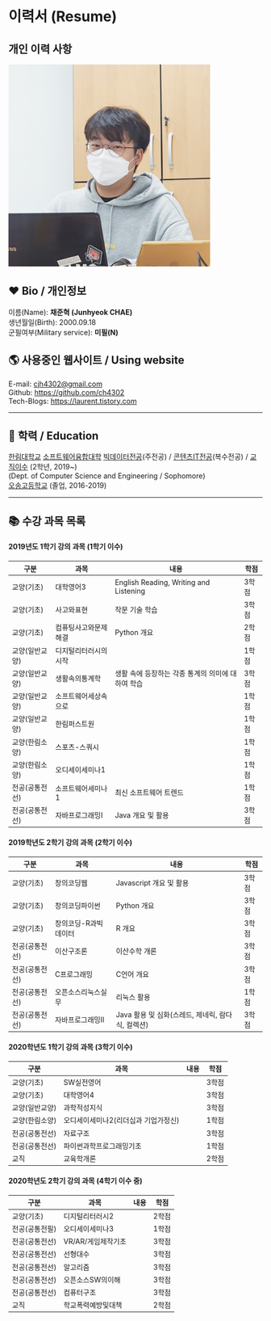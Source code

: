 # 이력서 (Resume)  

## 개인 이력 사항  

<img src=profile.jpg height=400 weight=400>  

## ❤️ Bio / 개인정보
이름(Name): **채준혁 (Junhyeok CHAE)**  
생년월일(Birth): 2000.09.18  
군필여부(Military service): **미필(N)**


## 🌎 사용중인 웹사이트 / Using website
E-mail: cjh4302@gmail.com  
Github: https://github.com/ch4302  
Tech-Blogs: https://laurent.tistory.com 

  
---
## 🏫 학력 / Education
[한림대학교][hallym] [소프트웨어융합대학][swcvg] [빅데이터전공][bigdata](주전공) / [콘텐츠IT전공][contentsit](복수전공) / [교직이수][teaching] (2학년, 2019~)   
(Dept. of Computer Science and Engineering / Sophomore)  
[오송고등학교][osong] (졸업, 2016-2019)  


---  
## 📚 수강 과목 목록
#### 2019년도 1학기 강의 과목 (1학기 이수)  
|구분|과목|내용|학점|
|---|---|---|---|
|교양(기초)|대학영어3|English Reading, Writing and Listening|3학점|
|교양(기초)|사고와표현|작문 기술 학습|3학점|
|교양(기초)|컴퓨팅사고와문제해결|Python 개요|2학점|
|교양(일반교양)|디지털리터러시의시작||1학점|
|교양(일반교양)|생활속의통계학|생활 속에 등장하는 각종 통계의 의미에 대하여 학습|3학점|
|교양(일반교양)|소프트웨어세상속으로||1학점|
|교양(일반교양)|한림퍼스트원||1학점|
|교양(한림소양)|스포츠-스쿼시||1학점|
|교양(한림소양)|오디세이세미나1||1학점|
|전공(공통전선)|소프트웨어세미나1|최신 소프트웨어 트렌드|1학점|
|전공(공통전선)|자바프로그래밍I|Java 개요 및 활용|3학점|

#### 2019학년도 2학기 강의 과목 (2학기 이수)
|구분|과목|내용|학점|
|---|---|---|---|
|교양(기초)|창의코딩웹|Javascript 개요 및 활용|3학점|
|교양(기초)|창의코딩파이썬|Python 개요|3학점|
|교양(기초)|창의코딩-R과빅데이터|R 개요|3학점|
|전공(공통전선)|이산구조론|이산수학 개론|3학점|
|전공(공통전선)|C프로그래밍|C언어 개요|3학점|
|전공(공통전선)|오픈소스리눅스실무|리눅스 활용|1학점|
|전공(공통전선)|자바프로그래밍II|Java 활용 및 심화(스레드, 제네릭, 람다식, 컬렉션)|3학점|

#### 2020학년도 1학기 강의 과목 (3학기 이수)
|구분|과목|내용|학점|
|---|---|---|---|
|교양(기초)|SW실전영어||3학점|
|교양(기초)|대학영어4||3학점|
|교양(일반교양)|과학적성지식||3학점|
|교양(한림소양)|오디세이세미나2(리더십과 기업가정신)||1학점|
|전공(공통전선)|자료구조||3학점|
|전공(공통전선)|파이썬과학프로그래밍기초||1학점|
|교직|교육학개론||2학점|

#### 2020학년도 2학기 강의 과목 (4학기 이수 중)
|구분|과목|내용|학점|
|---|---|---|---|
|교양(기초)|디지털리터러시2||2학점|
|전공(공통전필)|오디세이세미나3||1학점|
|전공(공통전선)|VR/AR/게임제작기초||3학점|
|전공(공통전선)|선형대수||3학점|
|전공(공통전선)|알고리즘||3학점|
|전공(공통전선)|오픈소스SW의이해||3학점|
|전공(공통전선)|컴퓨터구조||3학점|
|교직|학교폭력예방및대책||2학점|















[github]:https://github.com/ch4302
[osong]:http://school.cbe.go.kr/os-h
[hallym]:https://www.hallym.ac.kr
[swcvg]:https://hlsw.hallym.ac.kr
[bigdata]:https://sw.hallym.ac.kr/index.php?mp=2_2
[contentsit]:https://sw.hallym.ac.kr/index.php?mp=2_3
[teaching]:https://cge.hallym.ac.kr/
[cnm]:http://school.cbe.go.kr/cjnam-m/M01/


